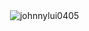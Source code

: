 <p>&nbsp;<img align="center" src="https://github-readme-stats.vercel.app/api?username=johnnylui0405&show_icons=true&locale=en&theme=radical" alt="johnnylui0405" /></p>
